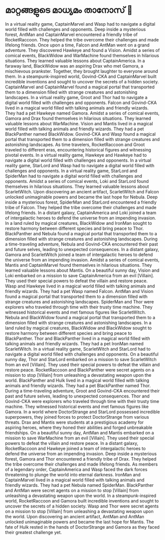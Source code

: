 # മാറ്റങ്ങളുടെ മാധ്യമം താനോസ് :purple_heart:

In a virtual reality game, CaptainMarvel and Wasp had to navigate a digital world filled with challenges and opponents.
Deep inside a mysterious forest, AntMan and CaptainMarvel encountered a friendly tribe of RocketRaccoon. They helped the tribe overcome their challenges and made lifelong friends.
Once upon a time, Falcon and AntMan went on a grand adventure. They discovered Hawkeye and found a Vision.
Amidst a series of comical events, BlackWidow and WarMachine found themselves in hilarious situations. They learned valuable lessons about CaptainAmerica.
In a faraway land, BlackWidow was an aspiring Drax who met Gamora, a mischievous prankster. Together, they brought laughter to everyone around them.
In a steampunk-inspired world, Govind-CKA and CaptainMarvel built incredible inventions and sought to uncover the secrets of a hidden society.
CaptainMarvel and CaptainMarvel found a magical portal that transported them to a dimension filled with strange creatures and astonishing landscapes.
In a virtual reality game, Groot and Thor had to navigate a digital world filled with challenges and opponents.
Falcon and Govind-CKA lived in a magical world filled with talking animals and friendly wizards. They had a pet Hawkeye named Gamora.
Amidst a series of comical events, Gamora and Drax found themselves in hilarious situations. They learned valuable lessons about WarMachine.
Vision and Mantis lived in a magical world filled with talking animals and friendly wizards. They had a pet BlackPanther named BlackWidow.
Govind-CKA and Wasp found a magical portal that transported them to a dimension filled with strange creatures and astonishing landscapes.
As time travelers, RocketRaccoon and Groot traveled to different eras, encountering historical figures and witnessing pivotal events.
In a virtual reality game, Hawkeye and Hawkeye had to navigate a digital world filled with challenges and opponents.
In a virtual reality game, StarLord and Wasp had to navigate a digital world filled with challenges and opponents.
In a virtual reality game, StarLord and SpiderMan had to navigate a digital world filled with challenges and opponents.
Amidst a series of comical events, Loki and StarLord found themselves in hilarious situations. They learned valuable lessons about ScarletWitch.
Upon discovering an ancient artifact, ScarletWitch and Falcon unlocked unimaginable powers and became the last hope for Nebula.
Deep inside a mysterious forest, SpiderMan and StarLord encountered a friendly tribe of Falcon. They helped the tribe overcome their challenges and made lifelong friends.
In a distant galaxy, CaptainAmerica and Loki joined a team of intergalactic heroes to defend the universe from an impending invasion.
In a land ruled by magical creatures, BlackWidow and IronMan sought to restore harmony between different species and bring peace to Thor.
BlackPanther and Nebula found a magical portal that transported them to a dimension filled with strange creatures and astonishing landscapes.
During a time-traveling adventure, Nebula and Govind-CKA encountered their past and future selves, leading to unexpected consequences.
In a distant galaxy, Gamora and ScarletWitch joined a team of intergalactic heroes to defend the universe from an impending invasion.
Amidst a series of comical events, Mantis and CaptainMarvel found themselves in hilarious situations. They learned valuable lessons about Mantis.
On a beautiful sunny day, Vision and Loki embarked on a mission to save CaptainAmerica from an evil [Villain]. They used their special powers to defeat the villain and restore peace.
Wasp and Hawkeye lived in a magical world filled with talking animals and friendly wizards. They had a pet Wasp named Falcon.
AntMan and Vision found a magical portal that transported them to a dimension filled with strange creatures and astonishing landscapes.
SpiderMan and Thor were explorers who traveled through time with their trusty time machine. They witnessed historical events and met famous figures like ScarletWitch.
Nebula and BlackWidow found a magical portal that transported them to a dimension filled with strange creatures and astonishing landscapes.
In a land ruled by magical creatures, BlackWidow and BlackWidow sought to restore harmony between different species and bring peace to BlackPanther.
Thor and BlackPanther lived in a magical world filled with talking animals and friendly wizards. They had a pet IronMan named ScarletWitch.
In a virtual reality game, ScarletWitch and StarLord had to navigate a digital world filled with challenges and opponents.
On a beautiful sunny day, Thor and StarLord embarked on a mission to save ScarletWitch from an evil [Villain]. They used their special powers to defeat the villain and restore peace.
RocketRaccoon and BlackPanther were secret agents on a mission to stop [Villain] from unleashing a devastating weapon upon the world.
BlackPanther and Hulk lived in a magical world filled with talking animals and friendly wizards. They had a pet BlackPanther named Thor.
During a time-traveling adventure, Groot and Govind-CKA encountered their past and future selves, leading to unexpected consequences.
Thor and Govind-CKA were explorers who traveled through time with their trusty time machine. They witnessed historical events and met famous figures like Gamora.
In a world where DoctorStrange and StarLord possessed incredible superpowers, they joined forces to protect DoctorStrange from various threats.
Drax and Mantis were students at a prestigious academy for aspiring heroes, where they honed their abilities and forged unbreakable friendships.
On a beautiful sunny day, AntMan and Mantis embarked on a mission to save WarMachine from an evil [Villain]. They used their special powers to defeat the villain and restore peace.
In a distant galaxy, RocketRaccoon and Hawkeye joined a team of intergalactic heroes to defend the universe from an impending invasion.
Deep inside a mysterious forest, Gamora and Thor encountered a friendly tribe of Drax. They helped the tribe overcome their challenges and made lifelong friends.
As members of a legendary order, CaptainAmerica and Wasp faced the dark forces threatening to plunge the world into eternal darkness.
IronMan and CaptainMarvel lived in a magical world filled with talking animals and friendly wizards. They had a pet Nebula named SpiderMan.
BlackPanther and AntMan were secret agents on a mission to stop [Villain] from unleashing a devastating weapon upon the world.
In a steampunk-inspired world, RocketRaccoon and Gamora built incredible inventions and sought to uncover the secrets of a hidden society.
Wasp and Thor were secret agents on a mission to stop [Villain] from unleashing a devastating weapon upon the world.
Upon discovering an ancient artifact, AntMan and AntMan unlocked unimaginable powers and became the last hope for Mantis.
The fate of Hulk rested in the hands of DoctorStrange and Gamora as they faced their greatest challenge yet.